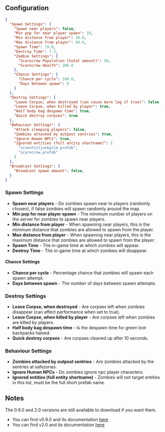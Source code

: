 ## Configuration

```json
{
  "Spawn Settings": {
    "Spawn near players": false,
    "Min pop for near player spawn": 10,
    "Min distance from player": 30.0,
    "Max distance from player": 60.0,
    "Spawn Time": 19.8,
    "Destroy Time": 7.3,
    "Zombie Settings": {
      "Scarecrow Population (total amount)": 50,
      "Scarecrow Health": 200.0
    },
    "Chance Settings": {
      "Chance per cycle": 100.0,
      "Days betewen spawn": 0
    }
  },
  "Destroy Settings": {
    "Leave Corpse, when destroyed (can cause more lag if true)": false,
    "Leave Corpse, when killed by player": true,
    "Half body bag despawn time": true,
    "Quick destroy corpses": true
  },
  "Behaviour Settings": {
    "Attack sleeping players": false,
    "Zombies attacked by outpost sentries": true,
    "Ignore Human NPCs": true,
    "Ignored entities (full entity shortname)": [
      "scientistjunkpile.prefab",
      "scarecrow.prefab"
    ]
  },
  "Broadcast Settings": {
    "Broadcast spawn amount": false,
  }
}
```

### Spawn Settings

* **Spawn near players** - Do zombies spawn near to players (randomly chosen), if false zombies will spawn randomly around the map.
* **Min pop for near player spawn** - The minimum number of players on the server for zombies to spawn near players.
* **Min distance from player** - When spawning near players, this is the minimum distance that zombies are allowed to spawn from the player.
* **Max distance from player** - When spawning near players, this is the maximum distance that zombies are allowed to spawn from the player.
* **Spawn Time** - The in-game time at which zombies will appear.
* **Destroy Time** - The in-game time at which zombies will disappear.

#### Chance Settings

* **Chance per cycle** - Percentage chance that zombies will spawn each spawn attempt.
* **Days between spawn** - The number of days between spawn attempts.

### Destroy Settings

* **Leave Corpse, when destroyed** - Are corpses left when zombies disappear (can affect performance when set to true).
* **Leave Corpse, when killed by player** - Are corpses left when zombies are killed by players.
* **Half body bag despawn time** - Is the despawn time for green loot backpacks halved.
* **Quick destroy corpses** - Are corpses cleaned up after 10 seconds.

### Behaviour Settings

* **Zombies attacked by outpost sentries** - Are zombies attacked by the sentries at safezones.
* **Ignore Human NPCs** - Do zombies ignore npc player characters.
* **Ignored entities (full entity shortname)** - Zombies will not target entities in this list, must be the full short prefab name.

## Notes

The 0.9.0 and 2.0 versions are still available to download if you want them.

* You can find v0.9.0 and its documentation [here](https://github.com/0x89A/Night-Zombies/tree/deprecated-v0.9.0)
* You can find v2.0 and its documentation [here](https://github.com/0x89A/Night-Zombies/tree/deprecated-v2.0)
